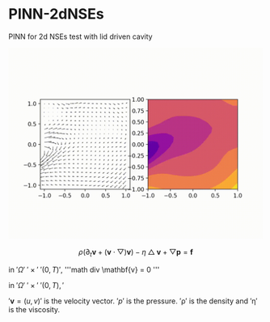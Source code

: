 
# PINN-2dNSEs
PINN for 2d NSEs test with lid driven cavity

![Lid-Driven](./image/Lid-Driven.gif)

$$ \rho \left ( \partial_{t} \mathbf{v} +  \left ( \mathbf{v}  \cdot \bigtriangledown  \right ) \mathbf{v}  \right ) - \eta \bigtriangleup \mathbf{v} + \bigtriangledown \mathbf{p} = \mathbf{f} $$

in $'\Omega'$ $'\times'$ $'\left ( 0, T \right )'$,
'''math
div \mathbf{v}  = 0
'''


in $' \Omega '$ $' \times '$ $'\left ( 0, T \right ),'$

$'\mathbf{v} = \left ( u , v \right ) '$ is the velocity vector. $'\mathrm{}{p} '$ is the pressure. $'\mathrm{\rho} '$ is the density and $'\mathrm{\eta}'$ is the viscosity.

